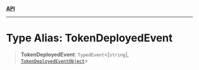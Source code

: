 [**API**](../../../README.md)

***

# Type Alias: TokenDeployedEvent

> **TokenDeployedEvent**: `TypedEvent`\<\[`string`\], [`TokenDeployedEventObject`](../interfaces/TokenDeployedEventObject.md)\>
